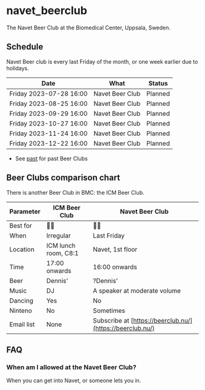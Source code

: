 # navet_beerclub

The Navet Beer Club at the Biomedical Center, Uppsala, Sweden.

## Schedule

Navet Beer club is every last Friday of the month, 
or one week earlier due to holidays.

Date                     |What                          | Status
-------------------------|------------------------------|--------------------------
 Friday 2023-07-28 16:00 | Navet Beer Club              | Planned
 Friday 2023-08-25 16:00 | Navet Beer Club              | Planned
 Friday 2023-09-29 16:00 | Navet Beer Club              | Planned
 Friday 2023-10-27 16:00 | Navet Beer Club              | Planned
 Friday 2023-11-24 16:00 | Navet Beer Club              | Planned
 Friday 2023-12-22 16:00 | Navet Beer Club              | Planned

 * See [past](past.md) for past Beer Clubs

## Beer Clubs comparison chart

There is another Beer Club in BMC: the ICM Beer Club.

Parameter |ICM Beer Club         |Navet Beer Club
----------|----------------------|---------------
Best for  |:partying_face::beer: |:monocle_face::beer:
When      |Irregular             |Last Friday
Location  |ICM lunch room, C8:1  |Navet, 1st floor
Time      |17:00 onwards         |16:00 onwards
Beer      |Dennis'               |?Dennis'
Music     |DJ                    |A speaker at moderate volume
Dancing   |Yes                   |No
Ninteno   |No                    |Sometimes
Email list|None                  |Subscribe at [https://beerclub.nu/](https://beerclub.nu/)

## FAQ

### When am I allowed at the Navet Beer Club?

When you can get into Navet, or someone lets you in.
